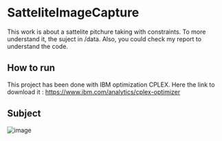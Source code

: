 # SatteliteImageCapture

This work is about a sattelite pitchure taking with constraints.
To more understand it, the suject in /data.
Also, you could check my report to understand the code.

## How to run
This project has been done with IBM optimization CPLEX. Here the link to download it : https://www.ibm.com/analytics/cplex-optimizer


## Subject
![image](https://user-images.githubusercontent.com/90107382/203390769-9213aa81-4cd6-4808-95e2-ef7e3b2b1ba4.png)
